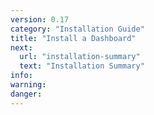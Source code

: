 ```yaml
---
version: 0.17
category: "Installation Guide"
title: "Install a Dashboard"
next:
  url: "installation-summary"
  text: "Installation Summary"
info:
warning:
danger:
---
```

